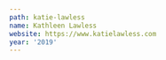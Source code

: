 ```yaml
---
path: katie-lawless
name: Kathleen Lawless
website: https://www.katielawless.com
year: '2019'
---
```

